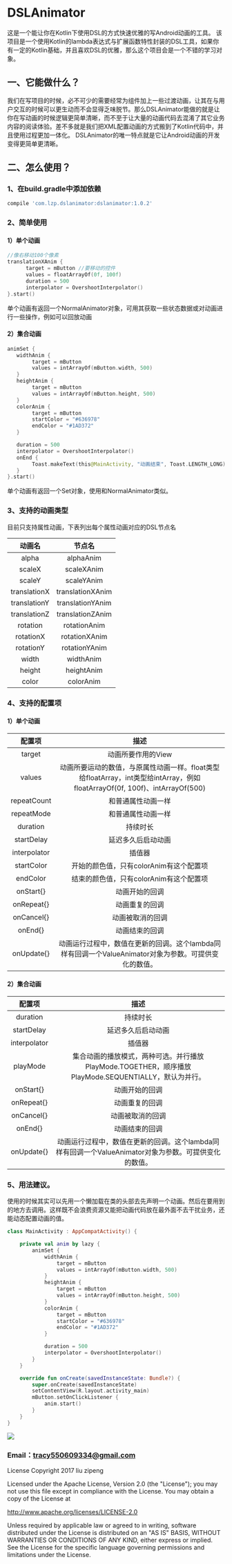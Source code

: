 # DSLAnimator

这是一个能让你在Kotlin下使用DSL的方式快速优雅的写Android动画的工具。
该项目是一个使用Kotlin的lambda表达式与扩展函数特性封装的DSL工具，如果你有一定的Kotlin基础，并且喜欢DSL的优雅，那么这个项目会是一个不错的学习对象。

## 一、它能做什么？

我们在写项目的时候，必不可少的需要经常为组件加上一些过渡动画，让其在与用户交互的时候可以更生动而不会显得乏味脱节。那么DSLAnimator能做的就是让你在写动画的时候逻辑更简单清晰，而不至于让大量的动画代码去混淆了其它业务内容的阅读体验。差不多就是我们把XML配置动画的方式搬到了Kotlin代码中，并且使用过程更加一体化。 DSLAnimator的唯一特点就是它让Android动画的开发变得更简单更清晰。

## 二、怎么使用？

### 1、在build.gradle中添加依赖

```groovy
compile 'com.lzp.dslanimator:dslanimator:1.0.2'
```

### 2、简单使用

#### 1）单个动画

```kotlin
//像右移动100个像素
translationXAnim {
      target = mButton //要移动的控件
      values = floatArrayOf(0f, 100f)
      duration = 500
      interpolator = OvershootInterpolator()
}.start()
```

单个动画有返回一个NormalAnimator对象，可用其获取一些状态数据或对动画进行一些操作，例如可以回放动画

#### 2）集合动画

```kotlin
animSet {
   widthAnim {
        target = mButton
        values = intArrayOf(mButton.width, 500)
   }
   heightAnim {
        target = mButton
        values = intArrayOf(mButton.height, 500)
   }
   colorAnim {
        target = mButton
        startColor = "#636978"
        endColor = "#1AD372"
   }

   duration = 500
   interpolator = OvershootInterpolator()
   onEnd {
        Toast.makeText(this@MainActivity, "动画结束", Toast.LENGTH_LONG).show()
   }
}.start()
```

单个动画有返回一个Set对象，使用和NormalAnimator类似。

### 3、支持的动画类型

目前只支持属性动画，下表列出每个属性动画对应的DSL节点名

|     动画名      |       节点名        |
| :----------: | :--------------: |
|    alpha     |    alphaAnim     |
|    scaleX    |    scaleXAnim    |
|    scaleY    |    scaleYAnim    |
| translationX | translationXAnim |
| translationY | translationYAnim |
| translationZ | translationZAnim |
|   rotation   |   rotationAnim   |
|  rotationX   |  rotationXAnim   |
|  rotationY   |  rotationYAnim   |
|    width     |    widthAnim     |
|    height    |    heightAnim    |
|    color     |    colorAnim     |

### 4、支持的配置项

#### 1）单个动画

|     配置项      |                    描述                    |
| :----------: | :--------------------------------------: |
|    target    |               动画所要作用的View                |
|    values    | 动画所要运动的数值，与原属性动画一样。float类型给floatArray，int类型给intArray，例如floatArrayOf(0f, 100f)、intArrayOf(500) |
| repeatCount  |                和普通属性动画一样                 |
|  repeatMode  |                和普通属性动画一样                 |
|   duration   |                   持续时长                   |
|  startDelay  |                延迟多久后启动动画                 |
| interpolator |                   插值器                    |
|  startColor  |         开始的颜色值，只有colorAnim有这个配置项         |
|   endColor   |         结束的颜色值，只有colorAnim有这个配置项         |
|  onStart{}   |                 动画开始的回调                  |
|  onRepeat{}  |                 动画重复的回调                  |
|  onCancel{}  |                 动画被取消的回调                 |
|   onEnd{}    |                 动画结束的回调                  |
|  onUpdate{}  | 动画运行过程中，数值在更新的回调。这个lambda同样有回调一个ValueAnimator对象为参数。可提供变化的数值。 |

#### 2）集合动画

|     配置项      |                    描述                    |
| :----------: | :--------------------------------------: |
|   duration   |                   持续时长                   |
|  startDelay  |                延迟多久后启动动画                 |
| interpolator |                   插值器                    |
|   playMode   | 集合动画的播放模式，两种可选。并行播放PlayMode.TOGETHER，顺序播放PlayMode.SEQUENTIALLY，默认为并行。 |
|  onStart{}   |                 动画开始的回调                  |
|  onRepeat{}  |                 动画重复的回调                  |
|  onCancel{}  |                 动画被取消的回调                 |
|   onEnd{}    |                 动画结束的回调                  |
|  onUpdate{}  | 动画运行过程中，数值在更新的回调。这个lambda同样有回调一个ValueAnimator对象为参数。可提供变化的数值。 |

### 5、用法建议。

使用的时候其实可以先用一个懒加载在类的头部去先声明一个动画。然后在要用到的地方去调用。这样既不会浪费资源又能把动画代码放在最外面不去干扰业务，还能动态配置动画的值。

```kotlin
class MainActivity : AppCompatActivity() {

    private val anim by lazy {
        animSet {
            widthAnim {
                target = mButton
                values = intArrayOf(mButton.width, 500)
            }
            heightAnim {
                target = mButton
                values = intArrayOf(mButton.height, 500)
            }
            colorAnim {
                target = mButton
                startColor = "#636978"
                endColor = "#1AD372"
            }

            duration = 500
            interpolator = OvershootInterpolator()
        }
    }

    override fun onCreate(savedInstanceState: Bundle?) {
        super.onCreate(savedInstanceState)
        setContentView(R.layout.activity_main)
        mButton.setOnClickListener {
            anim.start()
        }
    }
}
```

![](https://raw.githubusercontent.com/550609334/DSLAnimator/master/images/DSLAnimator.gif)

### Email：[tracy550609334@gmail.com](mailto:tracy550609334@gmail.com)

License Copyright 2017 liu zipeng

Licensed under the Apache License, Version 2.0 (the "License"); you may not use this file except in compliance with the License. You may obtain a copy of the License at

http://www.apache.org/licenses/LICENSE-2.0

Unless required by applicable law or agreed to in writing, software distributed under the License is distributed on an "AS IS" BASIS, WITHOUT WARRANTIES OR CONDITIONS OF ANY KIND, either express or implied. See the License for the specific language governing permissions and limitations under the License.
